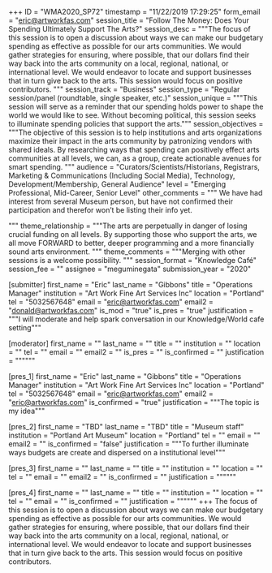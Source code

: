 +++
ID = "WMA2020_SP72"
timestamp = "11/22/2019 17:29:25"
form_email = "eric@artworkfas.com"
session_title = "Follow The Money: Does Your Spending Ultimately Support The Arts?"
session_desc = """The focus of this session is to open a discussion about ways we can make our budgetary spending as effective as possible for our arts communities.  We would gather strategies for ensuring, where possible, that our dollars find their way back into the arts community on a local, regional, national, or international level.
We would endeavor to locate and support businesses that in turn give back to the arts.  This session would focus on positive contributors.
"""
session_track = "Business"
session_type = "Regular session/panel (roundtable, single speaker, etc.)"
session_unique = """This session will serve as a reminder that our spending holds power to shape the world we would like to see. Without becoming political, this session seeks to illuminate spending policies that support the arts."""
session_objectives = """The objective of this session is to help institutions and arts organizations maximize their impact in the arts community by patronizing vendors with shared ideals.
By researching ways that spending can positively effect arts communities at all levels, we can, as a group, create actionable avenues for smart spending.
"""
audience = "Curators/Scientists/Historians, Registrars, Marketing & Communications (Including Social Media), Technology, Development/Membership, General Audience"
level = "Emerging Professional, Mid-Career, Senior Level"
other_comments = """
We have had interest from several Museum person, but have not confirmed their participation and therefor won’t be listing their info yet.



"""
theme_relationship = """The arts are perpetually in danger of losing crucial funding on all levels.  By supporting those who support the arts, we all move FORWARD to better, deeper programming and a more financially sound arts environment. """
theme_comments = """Merging with other sessions is a welcome possibility. """
session_format = "Knowledge Café"
session_fee = ""
assignee = "meguminegata"
submission_year = "2020"

[submitter]
first_name = "Eric"
last_name = "Gibbons"
title = "Operations Manager"
institution = "Art Work Fine Art Services Inc"
location = "Portland"
tel = "5032567648"
email = "eric@artworkfas.com"
email2 = "donald@artworkfas.com"
is_mod = "true"
is_pres = "true"
justification = """I will moderate and help spark conversation in our Knowledge/World cafe setting"""

[moderator]
first_name = ""
last_name = ""
title = ""
institution = ""
location = ""
tel = ""
email = ""
email2 = ""
is_pres = ""
is_confirmed = ""
justification = """"""

[pres_1]
first_name = "Eric"
last_name = "Gibbons"
title = "Operations Manager"
institution = "Art Work Fine Art Services Inc"
location = "Portland"
tel = "5032567648"
email = "eric@artworkfas.com"
email2 = "eric@artworkfas.com"
is_confirmed = "true"
justification = """The topic is my idea"""

[pres_2]
first_name = "TBD"
last_name = "TBD"
title = "Museum staff"
institution = "Portland Art Museum"
location = "Portland"
tel = ""
email = ""
email2 = ""
is_confirmed = "false"
justification = """To further illuminate ways budgets are create and dispersed on a institutional level"""

[pres_3]
first_name = ""
last_name = ""
title = ""
institution = ""
location = ""
tel = ""
email = ""
email2 = ""
is_confirmed = ""
justification = """"""

[pres_4]
first_name = ""
last_name = ""
title = ""
institution = ""
location = ""
tel = ""
email = ""
is_confirmed = ""
justification = """"""
+++
The focus of this session is to open a discussion about ways we can make our budgetary spending as effective as possible for our arts communities.  We would gather strategies for ensuring, where possible, that our dollars find their way back into the arts community on a local, regional, national, or international level.
We would endeavor to locate and support businesses that in turn give back to the arts.  This session would focus on positive contributors.
